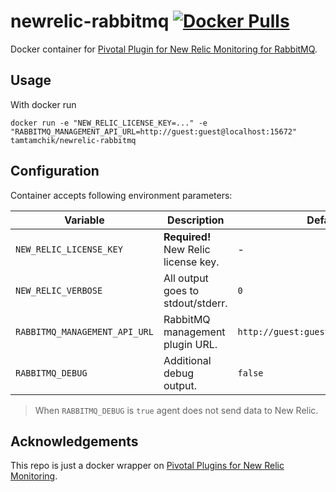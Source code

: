 # newrelic-rabbitmq [![Docker Pulls](https://img.shields.io/docker/pulls/tamtamchik/newrelic-rabbitmq.svg?maxAge=2592000)](https://hub.docker.com/r/tamtamchik/newrelic-rabbitmq/)

Docker container for [Pivotal Plugin for New Relic Monitoring for RabbitMQ](https://github.com/pivotalsoftware/newrelic_pivotal_agent).

## Usage

With docker run
```
docker run -e "NEW_RELIC_LICENSE_KEY=..." -e "RABBITMQ_MANAGEMENT_API_URL=http://guest:guest@localhost:15672" tamtamchik/newrelic-rabbitmq
```

## Configuration

Container accepts following environment parameters:

Variable | Description | Default
---------|-------------|---------
`NEW_RELIC_LICENSE_KEY` | **Required!** New Relic license key. | - 
`NEW_RELIC_VERBOSE` | All output goes to stdout/stderr. | `0`
`RABBITMQ_MANAGEMENT_API_URL` | RabbitMQ management plugin URL. | `http://guest:guest@localhost:15672`
`RABBITMQ_DEBUG` | Additional debug output. | `false`

> When `RABBITMQ_DEBUG` is `true` agent does not send data to New Relic.

## Acknowledgements

This repo is just a docker wrapper on [Pivotal Plugins for New Relic Monitoring](https://github.com/pivotalsoftware/newrelic_pivotal_agent).
